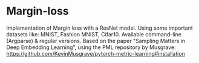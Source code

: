 # Margin-loss
Implementation of Margin loss with a ResNet model. Using some important datasets like: MNIST, Fashion MNIST, Cifar10. Available command-line (Argparse) &amp; regular versions.  Based on the paper "Sampling Matters in Deep Embedding Learning", using the PML repository by Musgrave: https://github.com/KevinMusgrave/pytorch-metric-learning#installation

